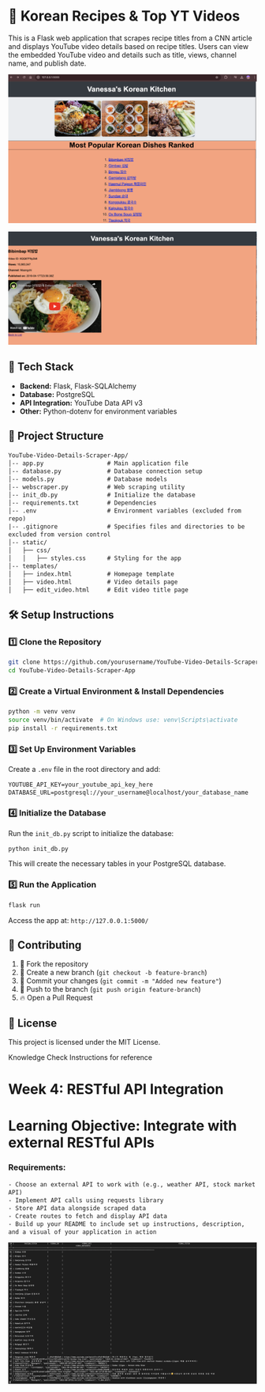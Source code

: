 # 🍜 Korean Recipes & Top YT Videos

This is a Flask web application that scrapes recipe titles from a CNN article and displays YouTube video details based on recipe titles. Users can view the embedded YouTube video and details such as title, views, channel name, and publish date.

![Homepage with list of recipes](static/images/homepage_screenshot.png)

![Video for recipe title on click](static/images/video_screenshot.png)

## 🚀 Tech Stack

- **Backend:** Flask, Flask-SQLAlchemy
- **Database:** PostgreSQL
- **API Integration:** YouTube Data API v3
- **Other:** Python-dotenv for environment variables

## 📂 Project Structure

```
YouTube-Video-Details-Scraper-App/
│-- app.py                  # Main application file
│-- database.py             # Database connection setup
│-- models.py               # Database models
│-- webscraper.py           # Web scraping utility
│-- init_db.py              # Initialize the database
│-- requirements.txt        # Dependencies
│-- .env                    # Environment variables (excluded from repo)
|-- .gitignore              # Specifies files and directories to be excluded from version control
│-- static/
│   ├── css/
│   │   ├── styles.css      # Styling for the app
│-- templates/
│   ├── index.html          # Homepage template
│   ├── video.html          # Video details page
│   ├── edit_video.html     # Edit video title page
```

## 🛠️ Setup Instructions

### 1️⃣ Clone the Repository

```sh
git clone https://github.com/yourusername/YouTube-Video-Details-Scraper-App.git
cd YouTube-Video-Details-Scraper-App
```

### 2️⃣ Create a Virtual Environment & Install Dependencies

```sh
python -m venv venv
source venv/bin/activate  # On Windows use: venv\Scripts\activate
pip install -r requirements.txt
```

### 3️⃣ Set Up Environment Variables

Create a `.env` file in the root directory and add:

```
YOUTUBE_API_KEY=your_youtube_api_key_here
DATABASE_URL=postgresql://your_username@localhost/your_database_name
```

### 4️⃣ Initialize the Database

Run the `init_db.py` script to initialize the database:

```sh
python init_db.py
```

This will create the necessary tables in your PostgreSQL database.

### 5️⃣ Run the Application

```sh
flask run
```

Access the app at: `http://127.0.0.1:5000/`

## 🤝 Contributing

1. 🍴 Fork the repository
2. 🌱 Create a new branch (`git checkout -b feature-branch`)
3. 💾 Commit your changes (`git commit -m "Added new feature"`)
4. 🚀 Push to the branch (`git push origin feature-branch`)
5. 🔥 Open a Pull Request

## 📜 License

This project is licensed under the MIT License.

Knowledge Check Instructions for reference

# Week 4: RESTful API Integration

# Learning Objective: Integrate with external RESTful APIs

### Requirements:

    - Choose an external API to work with (e.g., weather API, stock market API)
    - Implement API calls using requests library
    - Store API data alongside scraped data
    - Create routes to fetch and display API data
    - Build up your README to include set up instructions, description, and a visual of your application in action

![Database Tables with Recent Data](static/images/database_screenshot.png)
